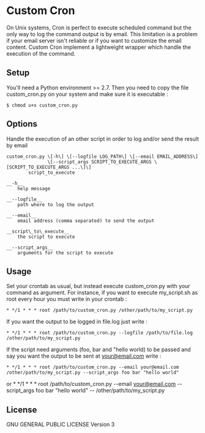 # Custom Cron

On Unix systems, Cron is perfect to execute scheduled command but the only way to log the command output is by email.
This limitation is a problem if your email server isn't reliable or if you want to customize the email content.
Custom Cron implement a lightweight wrapper which handle the execution of the command.

## Setup

You'll need a Python environment >= 2.7. 
Then you need to copy the file custom_cron.py on your system and make sure it is executable :

	$ chmod u+x custom_cron.py

## Options

Handle the execution of an other script in order to log and/or send the result by email

	custom_cron.py \[-h\] \[--logfile LOG_PATH\] \[--email EMAIL_ADDRESS\]
	               \[--script_args SCRIPT_TO_EXECUTE_ARGS \[SCRIPT_TO_EXECUTE_ARGS ...\]\]
			script_to_execute

	__-h__
		help message

	__--logfile__ 
		path where to log the output

	__--email__
		email address (comma separated) to send the output

	__script\_to\_execute__
		the script to execute

	__--script_args__
		arguments for the script to execute

## Usage

Set your crontab as usual, but instead execute custom_cron.py with your command as argument.
For instance, if you want to execute my_script.sh as root every hour you must write in your crontab :

	* */1 * * * root /path/to/custom_cron.py /other/path/to/my_script.py

If you want the output to be logged in file.log just write :

	* */1 * * * root /path/to/custom_cron.py --logfile /path/to/file.log /other/path/to/my_script.py

If the script need arguments (foo, bar and "hello world) to be passed and say you want the output to be sent at your@email.com write :

	* */1 * * * root /path/to/custom_cron.py --email your@email.com /other/path/to/my_script.py --script_args foo bar "hello world"
or 
	* */1 * * * root /path/to/custom_cron.py --email your@email.com --script_args foo bar "hello world" -- /other/path/to/my_script.py

## License

GNU GENERAL PUBLIC LICENSE Version 3
